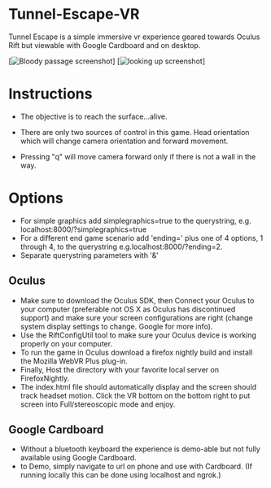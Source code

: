 # Tunnel-Escape-VR

Tunnel Escape is a simple immersive vr experience geared towards Oculus Rift
but viewable with Google Cardboard and on desktop.

[![Bloody passage screenshot](img/screenshot_blood.png)]
[![looking up screenshot](img/screenshot_ceiling.png)]

# Instructions

- The objective is to reach the surface...alive.

- There are only two sources of control in this game. Head orientation which will
change camera orientation and forward movement.

- Pressing "q" will move camera forward only if there is not a wall in the way.

# Options

- For simple graphics add simplegraphics=true to the querystring, e.g. localhost:8000/?simplegraphics=true
- For a different end game scenario add 'ending=' plus one of 4 options, 1 through 4, to
the querystring e.g.localhost:8000/?ending=2.
- Separate querystring parameters with '&'

## Oculus

- Make sure to download the Oculus SDK, then
Connect your Oculus to your computer (preferable
not OS X as Oculus has discontinued support) and make sure your screen
configurations are right (change system display settings to
change. Google for more info).
- Use the RiftConfigUtil tool to make sure your
Oculus device is working properly on your computer.
- To run the game in Oculus download a firefox nightly build and install the
Mozilla WebVR Plus plug-in.
- Finally, Host the directory with
your favorite local server on FirefoxNightly.
- The index.html file should automatically display and the screen should
track headset motion. Click the VR bottom on the bottom right to
put screen into Full/stereoscopic mode and enjoy.

## Google Cardboard

- Without a bluetooth keyboard the experience is demo-able but not fully
  available using Google Cardboard.
- to Demo, simply navigate to url on phone and use with Cardboard. (If running locally
  this can be done using localhost and ngrok.)
